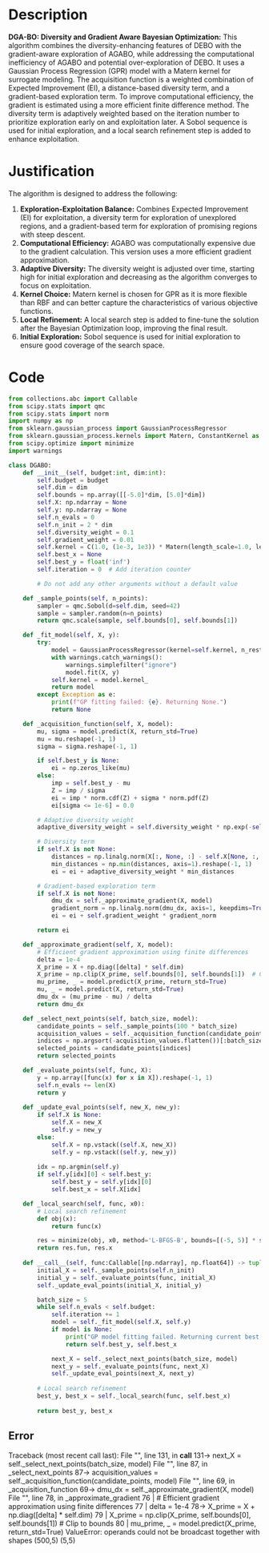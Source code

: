 # Description
**DGA-BO: Diversity and Gradient Aware Bayesian Optimization:** This algorithm combines the diversity-enhancing features of DEBO with the gradient-aware exploration of AGABO, while addressing the computational inefficiency of AGABO and potential over-exploration of DEBO. It uses a Gaussian Process Regression (GPR) model with a Matern kernel for surrogate modeling. The acquisition function is a weighted combination of Expected Improvement (EI), a distance-based diversity term, and a gradient-based exploration term. To improve computational efficiency, the gradient is estimated using a more efficient finite difference method. The diversity term is adaptively weighted based on the iteration number to prioritize exploration early on and exploitation later. A Sobol sequence is used for initial exploration, and a local search refinement step is added to enhance exploitation.

# Justification
The algorithm is designed to address the following:

1.  **Exploration-Exploitation Balance:** Combines Expected Improvement (EI) for exploitation, a diversity term for exploration of unexplored regions, and a gradient-based term for exploration of promising regions with steep descent.
2.  **Computational Efficiency:** AGABO was computationally expensive due to the gradient calculation. This version uses a more efficient gradient approximation.
3.  **Adaptive Diversity:** The diversity weight is adjusted over time, starting high for initial exploration and decreasing as the algorithm converges to focus on exploitation.
4.  **Kernel Choice:** Matern kernel is chosen for GPR as it is more flexible than RBF and can better capture the characteristics of various objective functions.
5.  **Local Refinement:** A local search step is added to fine-tune the solution after the Bayesian Optimization loop, improving the final result.
6.  **Initial Exploration:** Sobol sequence is used for initial exploration to ensure good coverage of the search space.

# Code
```python
from collections.abc import Callable
from scipy.stats import qmc
from scipy.stats import norm
import numpy as np
from sklearn.gaussian_process import GaussianProcessRegressor
from sklearn.gaussian_process.kernels import Matern, ConstantKernel as C
from scipy.optimize import minimize
import warnings

class DGABO:
    def __init__(self, budget:int, dim:int):
        self.budget = budget
        self.dim = dim
        self.bounds = np.array([[-5.0]*dim, [5.0]*dim])
        self.X: np.ndarray = None
        self.y: np.ndarray = None
        self.n_evals = 0
        self.n_init = 2 * dim
        self.diversity_weight = 0.1
        self.gradient_weight = 0.01
        self.kernel = C(1.0, (1e-3, 1e3)) * Matern(length_scale=1.0, length_scale_bounds=(1e-2, 1e2), nu=1.5)
        self.best_x = None
        self.best_y = float('inf')
        self.iteration = 0  # Add iteration counter

        # Do not add any other arguments without a default value

    def _sample_points(self, n_points):
        sampler = qmc.Sobol(d=self.dim, seed=42)
        sample = sampler.random(n=n_points)
        return qmc.scale(sample, self.bounds[0], self.bounds[1])

    def _fit_model(self, X, y):
        try:
            model = GaussianProcessRegressor(kernel=self.kernel, n_restarts_optimizer=5, alpha=1e-5)
            with warnings.catch_warnings():
                warnings.simplefilter("ignore")
                model.fit(X, y)
            self.kernel = model.kernel_
            return model
        except Exception as e:
            print(f"GP fitting failed: {e}. Returning None.")
            return None

    def _acquisition_function(self, X, model):
        mu, sigma = model.predict(X, return_std=True)
        mu = mu.reshape(-1, 1)
        sigma = sigma.reshape(-1, 1)

        if self.best_y is None:
            ei = np.zeros_like(mu)
        else:
            imp = self.best_y - mu
            Z = imp / sigma
            ei = imp * norm.cdf(Z) + sigma * norm.pdf(Z)
            ei[sigma <= 1e-6] = 0.0

        # Adaptive diversity weight
        adaptive_diversity_weight = self.diversity_weight * np.exp(-self.iteration / 50)

        # Diversity term
        if self.X is not None:
            distances = np.linalg.norm(X[:, None, :] - self.X[None, :, :], axis=2)
            min_distances = np.min(distances, axis=1).reshape(-1, 1)
            ei = ei + adaptive_diversity_weight * min_distances

        # Gradient-based exploration term
        if self.X is not None:
            dmu_dx = self._approximate_gradient(X, model)
            gradient_norm = np.linalg.norm(dmu_dx, axis=1, keepdims=True)
            ei = ei + self.gradient_weight * gradient_norm

        return ei

    def _approximate_gradient(self, X, model):
        # Efficient gradient approximation using finite differences
        delta = 1e-4
        X_prime = X + np.diag([delta] * self.dim)
        X_prime = np.clip(X_prime, self.bounds[0], self.bounds[1])  # Clip to bounds
        mu_prime, _ = model.predict(X_prime, return_std=True)
        mu, _ = model.predict(X, return_std=True)
        dmu_dx = (mu_prime - mu) / delta
        return dmu_dx

    def _select_next_points(self, batch_size, model):
        candidate_points = self._sample_points(100 * batch_size)
        acquisition_values = self._acquisition_function(candidate_points, model)
        indices = np.argsort(-acquisition_values.flatten())[:batch_size]
        selected_points = candidate_points[indices]
        return selected_points

    def _evaluate_points(self, func, X):
        y = np.array([func(x) for x in X]).reshape(-1, 1)
        self.n_evals += len(X)
        return y
    
    def _update_eval_points(self, new_X, new_y):
        if self.X is None:
            self.X = new_X
            self.y = new_y
        else:
            self.X = np.vstack((self.X, new_X))
            self.y = np.vstack((self.y, new_y))
        
        idx = np.argmin(self.y)
        if self.y[idx][0] < self.best_y:
            self.best_y = self.y[idx][0]
            self.best_x = self.X[idx]

    def _local_search(self, func, x0):
        # Local search refinement
        def obj(x):
            return func(x)

        res = minimize(obj, x0, method='L-BFGS-B', bounds=[(-5, 5)] * self.dim)
        return res.fun, res.x
    
    def __call__(self, func:Callable[[np.ndarray], np.float64]) -> tuple[np.float64, np.array]:
        initial_X = self._sample_points(self.n_init)
        initial_y = self._evaluate_points(func, initial_X)
        self._update_eval_points(initial_X, initial_y)

        batch_size = 5
        while self.n_evals < self.budget:
            self.iteration += 1
            model = self._fit_model(self.X, self.y)
            if model is None:
                print("GP model fitting failed. Returning current best.")
                return self.best_y, self.best_x

            next_X = self._select_next_points(batch_size, model)
            next_y = self._evaluate_points(func, next_X)
            self._update_eval_points(next_X, next_y)
        
        # Local search refinement
        best_y, best_x = self._local_search(func, self.best_x)
        
        return best_y, best_x
```
## Error
 Traceback (most recent call last):
  File "<DGABO>", line 131, in __call__
 131->             next_X = self._select_next_points(batch_size, model)
  File "<DGABO>", line 87, in _select_next_points
  87->         acquisition_values = self._acquisition_function(candidate_points, model)
  File "<DGABO>", line 69, in _acquisition_function
  69->             dmu_dx = self._approximate_gradient(X, model)
  File "<DGABO>", line 78, in _approximate_gradient
  76 |         # Efficient gradient approximation using finite differences
  77 |         delta = 1e-4
  78->         X_prime = X + np.diag([delta] * self.dim)
  79 |         X_prime = np.clip(X_prime, self.bounds[0], self.bounds[1])  # Clip to bounds
  80 |         mu_prime, _ = model.predict(X_prime, return_std=True)
ValueError: operands could not be broadcast together with shapes (500,5) (5,5) 
